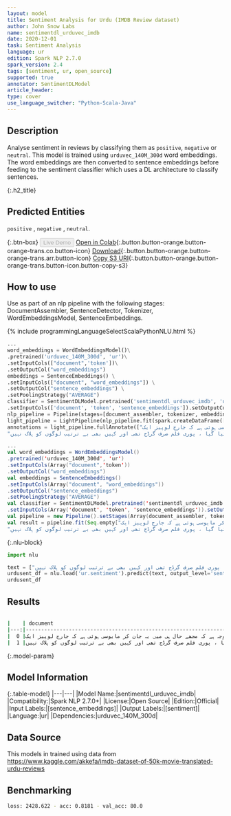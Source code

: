 ```yaml
---
layout: model
title: Sentiment Analysis for Urdu (IMDB Review dataset)
author: John Snow Labs
name: sentimentdl_urduvec_imdb
date: 2020-12-01
task: Sentiment Analysis
language: ur
edition: Spark NLP 2.7.0
spark_version: 2.4
tags: [sentiment, ur, open_source]
supported: true
annotator: SentimentDLModel
article_header:
type: cover
use_language_switcher: "Python-Scala-Java"
---
```


## Description

Analyse sentiment in reviews by classifying them as ``positive``, ``negative`` or ``neutral``. This model is trained using ``urduvec_140M_300d`` word embeddings. The word embeddings are then converted to sentence embeddings before feeding to the sentiment classifier which uses a DL architecture to classify sentences.

{:.h2_title}
## Predicted Entities

``positive`` , ``negative`` , ``neutral``.

{:.btn-box}
<button class="button button-orange" disabled>Live Demo</button>
[Open in Colab](https://colab.research.google.com/github/JohnSnowLabs/spark-nlp-workshop/blob/master/tutorials/Certification_Trainings/Public/5.Text_Classification_with_ClassifierDL.ipynb){:.button.button-orange.button-orange-trans.co.button-icon}
[Download](https://s3.amazonaws.com/auxdata.johnsnowlabs.com/public/models/sentimentdl_urduvec_imdb_ur_2.7.0_2.4_1606817135630.zip){:.button.button-orange.button-orange-trans.arr.button-icon}
[Copy S3 URI](s3://auxdata.johnsnowlabs.com/public/models/sentimentdl_urduvec_imdb_ur_2.7.0_2.4_1606817135630.zip){:.button.button-orange.button-orange-trans.button-icon.button-copy-s3}

## How to use

Use as part of an nlp pipeline with the following stages: DocumentAssembler, SentenceDetector, Tokenizer, WordEmbeddingsModel, SentenceEmbeddings.

<div class="tabs-box" markdown="1">
{% include programmingLanguageSelectScalaPythonNLU.html %}

```python
...
word_embeddings = WordEmbeddingsModel()\
.pretrained('urduvec_140M_300d', 'ur')\
.setInputCols(["document",'token'])\
.setOutputCol("word_embeddings")
embeddings = SentenceEmbeddings() \
.setInputCols(["document", "word_embeddings"]) \
.setOutputCol("sentence_embeddings") \
.setPoolingStrategy("AVERAGE")
classifier = SentimentDLModel.pretrained('sentimentdl_urduvec_imdb', 'ur' )\
.setInputCols(['document', 'token', 'sentence_embeddings']).setOutputCol('sentiment')
nlp_pipeline = Pipeline(stages=[document_assembler, tokenizer, embeddings, sentence_embeddings, classifier])
light_pipeline = LightPipeline(nlp_pipeline.fit(spark.createDataFrame([['']]).toDF("text")))
annotations = light_pipeline.fullAnnotate(["مجھے واقعی یہ شو سند ہے۔ یہی وجہ ہے کہ مجھے حال ہی میں یہ جان کر مایوسی ہوئی ہے کہ جارج لوپیز ایک ",
"بالکل بھی اچھ ،ی کام نہیں کیا گیا ، پوری فلم صرف گرڈج تھی اور کہیں بھی بے ترتیب لوگوں کو ہلاک نہیں"])
```
```scala
...
val word_embeddings = WordEmbeddingsModel()
.pretrained('urduvec_140M_300d', 'ur')
.setInputCols(Array("document",'token'))
.setOutputCol("word_embeddings")
val embeddings = SentenceEmbeddings() 
.setInputCols(Array("document", "word_embeddings")) 
.setOutputCol("sentence_embeddings")
.setPoolingStrategy("AVERAGE")
val classifier = SentimentDLModel.pretrained('sentimentdl_urduvec_imdb', 'ur' )
.setInputCols(Array('document', 'token', 'sentence_embeddings')).setOutputCol('sentiment')
val pipeline = new Pipeline().setStages(Array(document_assembler, tokenizer, embeddings, sentence_embeddings, classifier))
val result = pipeline.fit(Seq.empty["مجھے واقعی یہ شو سند ہے۔ یہی وجہ ہے کہ مجھے حال ہی میں یہ جان کر مایوسی ہوئی ہے کہ جارج لوپیز ایک ",
"بالکل بھی اچھ ،ی کام نہیں کیا گیا ، پوری فلم صرف گرڈج تھی اور کہیں بھی بے ترتیب لوگوں کو ہلاک نہیں"].toDS.toDF("text")).transform(data)
```

{:.nlu-block}
```python
import nlu

text = ["مجھے واقعی یہ شو سند ہے۔ یہی وجہ ہے کہ مجھے حال ہی میں یہ جان کر مایوسی ہوئی ہے کہ جارج لوپیز ایک ", "بالکل بھی اچھ ،ی کام نہیں کیا گیا ، پوری فلم صرف گرڈج تھی اور کہیں بھی بے ترتیب لوگوں کو ہلاک نہیں"]
urdusent_df = nlu.load('ur.sentiment').predict(text, output_level='sentence')
urdusent_df
```

</div>

## Results

```bash

|    | document                                                                                                 | sentiment     |
|---:|---------------------------------------------------------------------------------------------------------:|--------------:|
|  0 |مجھے واقعی یہ شو سند ہے۔ یہی وجہ ہے کہ مجھے حال ہی میں یہ جان کر مایوسی ہوئی ہے کہ جارج لوپیز ایک  | positive      |
|  1 |بالکل بھی اچھ ،ی کام نہیں کیا گیا ، پوری فلم صرف گرڈج تھی اور کہیں بھی بے ترتیب لوگوں کو ہلاک نہیں  | negative      |

```

{:.model-param}
## Model Information

{:.table-model}
|---|---|
|Model Name:|sentimentdl_urduvec_imdb|
|Compatibility:|Spark NLP 2.7.0+|
|License:|Open Source|
|Edition:|Official|
|Input Labels:|[sentence_embeddings]|
|Output Labels:|[sentiment]|
|Language:|ur|
|Dependencies:|urduvec_140M_300d|

## Data Source

This models in trained using data from https://www.kaggle.com/akkefa/imdb-dataset-of-50k-movie-translated-urdu-reviews

## Benchmarking

```bash
loss: 2428.622 - acc: 0.8181 - val_acc: 80.0
```